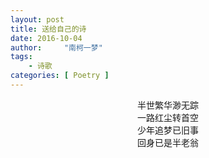 ```yaml
---
layout: post
title: 送给自己的诗
date: 2016-10-04
author:     "南柯一梦"
tags: 
    - 诗歌
categories: [ Poetry ]
---
```


<center>半世繁华渺无踪</center>
<center>一路红尘转首空</center>
<center>少年追梦已旧事</center>
<center>回身已是半老翁</center>
